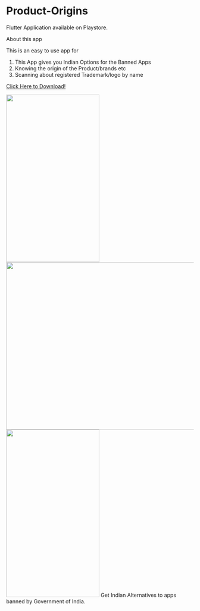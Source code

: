 # Product-Origins
Flutter Application available on Playstore.

About this app

This is an easy to use app for
1. This App gives you Indian Options for the Banned Apps
2. Knowing the origin of the Product/brands etc
3. Scanning about registered Trademark/logo by name

[Click Here to Download!](https://play.google.com/store/apps/details?id=naman.foreigndetection)

<img src ="https://user-images.githubusercontent.com/49076224/111574853-462aee80-87d3-11eb-8372-b7c09bd507c0.PNG" width="250" height="450"/>
<img src = "https://user-images.githubusercontent.com/49076224/111574859-47f4b200-87d3-11eb-94dc-344c7a0f7b92.PNG" width="800" height="450"/>
<img src = "https://user-images.githubusercontent.com/49076224/111574860-47f4b200-87d3-11eb-8394-684d54345d11.PNG"  width="250" height="450"/>
Get Indian Alternatives to apps banned by Government of India.


